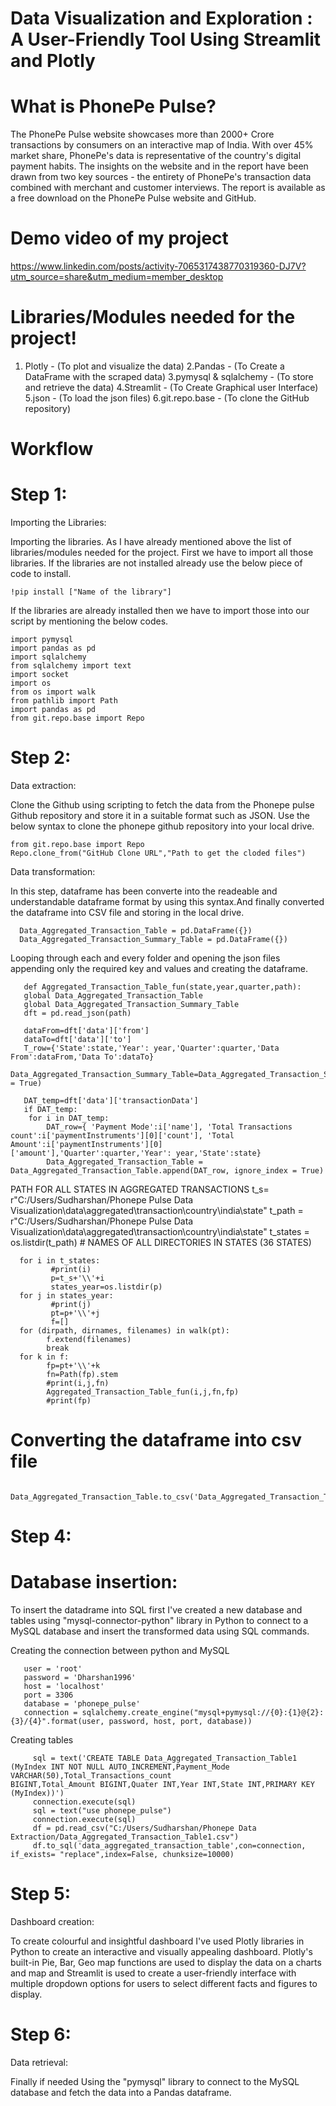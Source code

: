 # Data Visualization and Exploration : A User-Friendly Tool Using Streamlit and Plotly

# What is PhonePe Pulse?

The PhonePe Pulse website showcases more than 2000+ Crore transactions by consumers on an interactive map of India. With over 45% market share, PhonePe's data is representative of the country's digital payment habits. The insights on the website and in the report have been drawn from two key sources - the entirety of PhonePe's transaction data combined with merchant and customer interviews. The report is available as a free download on the PhonePe Pulse website and GitHub.

# Demo video of my project 
https://www.linkedin.com/posts/activity-7065317438770319360-DJ7V?utm_source=share&utm_medium=member_desktop

# Libraries/Modules needed for the project!

1. Plotly - (To plot and visualize the data)
2.Pandas - (To Create a DataFrame with the scraped data)
3.pymysql & sqlalchemy - (To store and retrieve the data)
4.Streamlit - (To Create Graphical user Interface)
5.json - (To load the json files)
6.git.repo.base - (To clone the GitHub repository)

# Workflow

# Step 1:

Importing the Libraries:

Importing the libraries. As I have already mentioned above the list of libraries/modules needed for the project. First we have to import all those libraries. If the libraries are not installed already use the below piece of code to install.

    !pip install ["Name of the library"]
    
If the libraries are already installed then we have to import those into our script by mentioning the below codes.

    import pymysql
    import pandas as pd
    import sqlalchemy
    from sqlalchemy import text
    import socket
    import os
    from os import walk
    from pathlib import Path
    import pandas as pd
    from git.repo.base import Repo

# Step 2:

Data extraction:

Clone the Github using scripting to fetch the data from the Phonepe pulse Github repository and store it in a suitable format such as JSON. Use the below syntax to clone the phonepe github repository into your local drive.

    from git.repo.base import Repo
    Repo.clone_from("GitHub Clone URL","Path to get the cloded files")
    
Data transformation:

In this step, dataframe has been converte into the readeable and understandable dataframe format by using this syntax.And finally converted the dataframe into CSV file and storing in the local drive.

      Data_Aggregated_Transaction_Table = pd.DataFrame({}) 
      Data_Aggregated_Transaction_Summary_Table = pd.DataFrame({}) 


Looping through each and every folder and opening the json files appending only the required key and values and creating the dataframe.    
        
       def Aggregated_Transaction_Table_fun(state,year,quarter,path):
       global Data_Aggregated_Transaction_Table
       global Data_Aggregated_Transaction_Summary_Table
       dft = pd.read_json(path)
    
       dataFrom=dft['data']['from']
       dataTo=dft['data']['to'] 
       T_row={'State':state,'Year': year,'Quarter':quarter,'Data From':dataFrom,'Data To':dataTo}
       Data_Aggregated_Transaction_Summary_Table=Data_Aggregated_Transaction_Summary_Table.append(T_row,ignore_index = True)
    
       DAT_temp=dft['data']['transactionData']
       if DAT_temp:      
        for i in DAT_temp:
            DAT_row={ 'Payment Mode':i['name'], 'Total Transactions count':i['paymentInstruments'][0]['count'], 'Total Amount':i['paymentInstruments'][0]                             ['amount'],'Quarter':quarter,'Year': year,'State':state}  
            Data_Aggregated_Transaction_Table = Data_Aggregated_Transaction_Table.append(DAT_row, ignore_index = True)
            
PATH FOR ALL STATES IN AGGREGATED TRANSACTIONS
       t_s= r"C:/Users/Sudharshan/Phonepe Pulse Data Visualization\data\aggregated\transaction\country\india\state"
       t_path = r"C:/Users/Sudharshan/Phonepe Pulse Data Visualization\data\aggregated\transaction\country\india\state"
       t_states = os.listdir(t_path) # NAMES OF ALL DIRECTORIES IN STATES (36 STATES)

      for i in t_states:
             #print(i)                  
             p=t_s+'\\'+i                      
             states_year=os.listdir(p)        
      for j in states_year:             
             #print(j)
             pt=p+'\\'+j                    
             f=[]
      for (dirpath, dirnames, filenames) in walk(pt):
            f.extend(filenames)         
            break
      for k in f:                    
            fp=pt+'\\'+k               
            fn=Path(fp).stem           
            #print(i,j,fn)
            Aggregated_Transaction_Table_fun(i,j,fn,fp) 
            #print(fp)             
                
# Converting the dataframe into csv file

      Data_Aggregated_Transaction_Table.to_csv('Data_Aggregated_Transaction_Table.csv',index=False)

# Step 4:

# Database insertion:

To insert the datadrame into SQL first I've created a new database and tables using "mysql-connector-python" library in Python to connect to a MySQL database and insert the transformed data using SQL commands.

Creating the connection between python and MySQL

       user = 'root'
       password = 'Dharshan1996'
       host = 'localhost'
       port = 3306
       database = 'phonepe_pulse'
       connection = sqlalchemy.create_engine("mysql+pymysql://{0}:{1}@{2}:{3}/{4}".format(user, password, host, port, database))
    
Creating tables
         
         sql = text('CREATE TABLE Data_Aggregated_Transaction_Table1 (MyIndex INT NOT NULL AUTO_INCREMENT,Payment_Mode VARCHAR(50),Total_Transactions_count                            BIGINT,Total_Amount BIGINT,Quater INT,Year INT,State INT,PRIMARY KEY (MyIndex))')
         connection.execute(sql)
         sql = text("use phonepe_pulse")
         connection.execute(sql)
         df = pd.read_csv("C:/Users/Sudharshan/Phonepe Data Extraction/Data_Aggregated_Transaction_Table1.csv")
         df.to_sql('data_aggregated_transaction_table',con=connection, if_exists= "replace",index=False, chunksize=10000)
   
# Step 5:

Dashboard creation:

To create colourful and insightful dashboard I've used Plotly libraries in Python to create an interactive and visually appealing dashboard. Plotly's built-in Pie, Bar, Geo map functions are used to display the data on a charts and map and Streamlit is used to create a user-friendly interface with multiple dropdown options for users to select different facts and figures to display.

# Step 6:

Data retrieval:

Finally if needed Using the "pymysql" library to connect to the MySQL database and fetch the data into a Pandas dataframe.   

